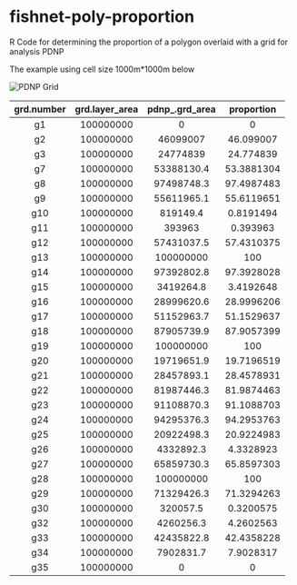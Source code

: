 # fishnet-poly-proportion

R Code for determining the proportion of a polygon overlaid with a grid for analysis PDNP

The example using cell size 1000m*1000m below

![PDNP Grid](https://github.com/DGalexander/fishnet-poly-proportion/blob/main/Rplot.png)

**grd.number**|**grd.layer_area**|**pdnp_.grd_area**|**proportion**
:-----:|:-----:|:-----:|:-----:
g1|100000000|0|0
g2|100000000|46099007|46.099007
g3|100000000|24774839|24.774839
g7|100000000|53388130.4|53.3881304
g8|100000000|97498748.3|97.4987483
g9|100000000|55611965.1|55.6119651
g10|100000000|819149.4|0.8191494
g11|100000000|393963|0.393963
g12|100000000|57431037.5|57.4310375
g13|100000000|100000000|100
g14|100000000|97392802.8|97.3928028
g15|100000000|3419264.8|3.4192648
g16|100000000|28999620.6|28.9996206
g17|100000000|51152963.7|51.1529637
g18|100000000|87905739.9|87.9057399
g19|100000000|100000000|100
g20|100000000|19719651.9|19.7196519
g21|100000000|28457893.1|28.4578931
g22|100000000|81987446.3|81.9874463
g23|100000000|91108870.3|91.1088703
g24|100000000|94295376.3|94.2953763
g25|100000000|20922498.3|20.9224983
g26|100000000|4332892.3|4.3328923
g27|100000000|65859730.3|65.8597303
g28|100000000|100000000|100
g29|100000000|71329426.3|71.3294263
g30|100000000|320057.5|0.3200575
g32|100000000|4260256.3|4.2602563
g33|100000000|42435822.8|42.4358228
g34|100000000|7902831.7|7.9028317
g35|100000000|0|0
